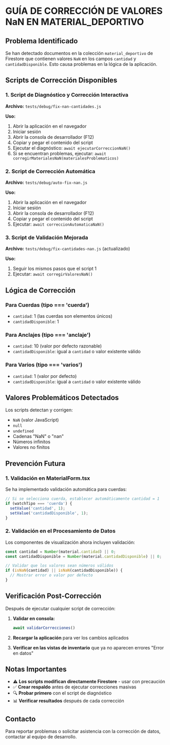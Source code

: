 # GUÍA DE CORRECCIÓN DE VALORES NaN EN MATERIAL_DEPORTIVO

## Problema Identificado
Se han detectado documentos en la colección `material_deportivo` de Firestore que contienen valores `NaN` en los campos `cantidad` y `cantidadDisponible`. Esto causa problemas en la lógica de la aplicación.

## Scripts de Corrección Disponibles

### 1. Script de Diagnóstico y Corrección Interactiva
**Archivo:** `tests/debug/fix-nan-cantidades.js`

**Uso:**
1. Abrir la aplicación en el navegador
2. Iniciar sesión
3. Abrir la consola de desarrollador (F12)
4. Copiar y pegar el contenido del script
5. Ejecutar el diagnóstico: `await ejecutarCorreccionNaN()`
6. Si se encuentran problemas, ejecutar: `await corregirMaterialesNaN(materialesProblematicos)`

### 2. Script de Corrección Automática  
**Archivo:** `tests/debug/auto-fix-nan.js`

**Uso:**
1. Abrir la aplicación en el navegador
2. Iniciar sesión  
3. Abrir la consola de desarrollador (F12)
4. Copiar y pegar el contenido del script
5. Ejecutar: `await correccionAutomaticaNaN()`

### 3. Script de Validación Mejorada
**Archivo:** `tests/debug/fix-cantidades-nan.js` (actualizado)

**Uso:**
1. Seguir los mismos pasos que el script 1
2. Ejecutar: `await corregirValoresNaN()`

## Lógica de Corrección

### Para Cuerdas (tipo === 'cuerda')
- `cantidad`: 1 (las cuerdas son elementos únicos)
- `cantidadDisponible`: 1

### Para Anclajes (tipo === 'anclaje')  
- `cantidad`: 10 (valor por defecto razonable)
- `cantidadDisponible`: igual a `cantidad` o valor existente válido

### Para Varios (tipo === 'varios')
- `cantidad`: 1 (valor por defecto)
- `cantidadDisponible`: igual a `cantidad` o valor existente válido

## Valores Problemáticos Detectados
Los scripts detectan y corrigen:
- `NaN` (valor JavaScript)
- `null`
- `undefined`
- Cadenas "NaN" o "nan"
- Números infinitos
- Valores no finitos

## Prevención Futura

### 1. Validación en MaterialForm.tsx
Se ha implementado validación automática para cuerdas:
```typescript
// Si se selecciona cuerda, establecer automáticamente cantidad = 1
if (watchTipo === 'cuerda') {
  setValue('cantidad', 1);
  setValue('cantidadDisponible', 1);
}
```

### 2. Validación en el Procesamiento de Datos
Los componentes de visualización ahora incluyen validación:
```typescript
const cantidad = Number(material.cantidad) || 0;
const cantidadDisponible = Number(material.cantidadDisponible) || 0;

// Validar que los valores sean números válidos
if (isNaN(cantidad) || isNaN(cantidadDisponible)) {
  // Mostrar error o valor por defecto
}
```

## Verificación Post-Corrección

Después de ejecutar cualquier script de corrección:

1. **Validar en consola:**
   ```javascript
   await validarCorrecciones()
   ```

2. **Recargar la aplicación** para ver los cambios aplicados

3. **Verificar en las vistas de inventario** que ya no aparecen errores "Error en datos"

## Notas Importantes

- ⚠️ **Los scripts modifican directamente Firestore** - usar con precaución
- ✅ **Crear respaldo** antes de ejecutar correcciones masivas
- 🔍 **Probar primero** con el script de diagnóstico
- 📊 **Verificar resultados** después de cada corrección

## Contacto
Para reportar problemas o solicitar asistencia con la corrección de datos, contactar al equipo de desarrollo.
